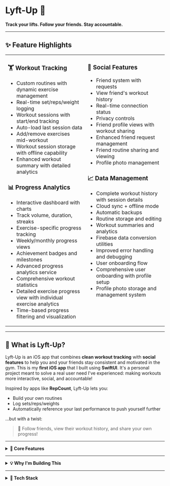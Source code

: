 # Lyft-Up 🚀  
**Track your lifts. Follow your friends. Stay accountable.**

---

## ✨ Feature Highlights

<table>
<tr>
<td width="50%" valign="top">

### 🏋️ Workout Tracking
- Custom routines with dynamic exercise management  
- Real-time set/reps/weight logging  
- Workout sessions with start/end tracking  
- Auto-load last session data  
- Add/remove exercises mid-workout  
- Workout session storage with offline capability  
- Enhanced workout summary with detailed analytics  

### 📊 Progress Analytics
- Interactive dashboard with charts  
- Track volume, duration, streaks  
- Exercise-specific progress tracking  
- Weekly/monthly progress views  
- Achievement badges and milestones  
- Advanced progress analytics service  
- Comprehensive workout statistics  
- Detailed exercise progress view with individual exercise analytics  
- Time-based progress filtering and visualization  

</td>
<td width="50%" valign="top">

### 👥 Social Features
- Friend system with requests  
- View friend's workout history  
- Real-time connection status  
- Privacy controls  
- Friend profile views with workout sharing  
- Enhanced friend request management  
- Friend routine sharing and viewing  
- Profile photo management  

### 📈 Data Management
- Complete workout history with session details  
- Cloud sync + offline mode  
- Automatic backups  
- Routine storage and editing  
- Workout summaries and analytics  
- Firebase data conversion utilities  
- Improved error handling and debugging  
- User onboarding flow  
- Comprehensive user onboarding with profile setup  
- Profile photo storage and management system  

</td>
</tr>
</table>

---

## 📱 What is Lyft-Up?

Lyft-Up is an iOS app that combines **clean workout tracking** with **social features** to help you and your friends stay consistent and motivated in the gym. This is my **first iOS app** that I built using **SwiftUI**. It's a personal project meant to solve a real user need I've experienced: making workouts more interactive, social, and accountable!

Inspired by apps like **RepCount**, Lyft-Up lets you:  
- Build your own routines  
- Log sets/reps/weights  
- Automatically reference your last performance to push yourself further  

…but with a twist:  
> 👥 Follow friends, view their workout history, and share your own progress!

---

<details>
<summary><b>🔧 Core Features</b></summary>

### 🏋️ Workout Tracking  
*Built for speed and simplicity in the gym:*  
- Create fully custom workout routines tailored to your training style  
- Log sets, reps, and weights with real-time tracking  
- Instantly view past performance while you train  
- Auto-load your last session's data for each exercise  
- Manage workout sessions with clear start/end times  
- Add or remove exercises mid-session without losing progress  
- Post-workout summaries with detailed analytics  
- Enhanced workout session storage with offline capability
- Improved workout flow with better exercise management
- Workout summary view with comprehensive session details

---

### 👥 Social Features  
*Stay connected and motivated:*  
- Secure email/password authentication  
- Personal profiles with bios and fitness goals  
- Friend system with search, add, and request management  
- View your friend's workout history and progress  
- Real-time connection status indicators  
- Privacy controls for your goals and progress visibility  
- Friend profile views with detailed workout sharing
- Enhanced friend request system with better UX
- Friend routine sharing and viewing capabilities
- Improved friend components and UI

---

### 📊 Progress Analytics  
*Track every lift, every milestone:*  
- Interactive dashboard with weekly, monthly, and custom date ranges  
- Track metrics like volume, duration, and consistency  
- Monitor progress for individual exercises  
- Maintain streaks and unlock achievement badges  
- See total weight lifted and detailed workout stats  
- Exercise-specific progress tracking and trends  
- Advanced progress analytics service with comprehensive metrics
- Exercise progress view with detailed tracking
- Enhanced dashboard with better data visualization
- Progress tracking with time-based analytics

---

### 📈 Data Management  
*Your training data, always safe and accessible:*  
- Complete workout history with detailed session breakdowns  
- Cloud sync via Firebase with local offline storage  
- Automatic backups and easy recovery  
- Edit and manage your profile anytime  
- Store, update, and reuse your favorite routines  
- Comprehensive workout session management  
- Firebase data conversion utilities for better data handling
- Enhanced error handling and debugging capabilities
- Improved user onboarding flow
- Better data synchronization and conflict resolution

---

### 🎯 User Experience  
*Designed for a smooth, modern feel:*  
- Guided onboarding flow for new users  
- Clean, responsive UI that adapts to all screen sizes  
- Tab-based navigation for quick access to core features  
- Clear loading states and error handling  
- Streamlined workout flow from routine creation to session completion  
- Pull-to-refresh for real-time data updates  
- Enhanced authentication view with better UX
- Improved profile editing capabilities
- Better workout history view with enhanced filtering
- Streamlined routine builder with improved exercise management
- Profile photo upload and management interface
- Exercise progress visualization with detailed analytics

</details>

---

<details>
<summary><b>💡 Why I'm Building This</b></summary>

Most gym apps either feel too **bloated** or too **isolated**. They don't help you stay consistent, and they don't let you connect with the people you train with. Lyft-Up was born from the idea that:  
- Progress is more fun when shared  
- Accountability boosts consistency  
- Gym apps should be fast, clear, and motivating  

</details>

---

<details>
<summary><b>🧱 Tech Stack</b></summary>

### **Frontend & UI**  
- **SwiftUI** – Modern declarative UI framework  
- **Xcode** – iOS development environment  
- **MVVM Architecture** – Clean separation of concerns  
- **Combine** – Reactive programming for data flow  

### **Backend & Data**  
- **Firebase Authentication** – Secure user management  
- **Firestore** – NoSQL cloud database  
- **Firebase Security Rules** – Data protection  
- **UserDefaults** – Local data persistence  
- **Enhanced Firebase services** – Better error handling and data conversion utilities
- **Improved data synchronization** – Enhanced cloud sync capabilities
- **Profile photo management** – Local image storage with Firebase sync
- **Advanced analytics service** – Comprehensive progress tracking and metrics

### **Development & Testing**  
- **iOS Simulator** – Development and testing  
- **Git** – Version control  
- **Swift Package Manager** – Dependency management  

### **Key Libraries & Services**  
- **Firebase iOS SDK** – Backend services integration  
- **Combine** – Reactive programming framework  
- **SwiftUI Charts** – Data visualization  

</details>


